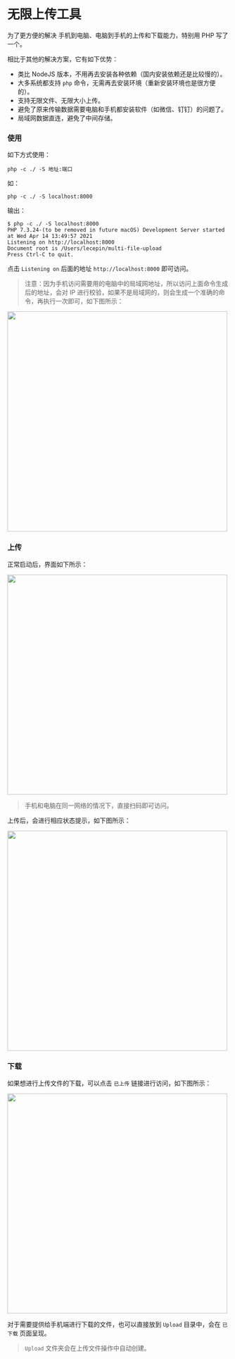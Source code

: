 # 无限上传工具

为了更方便的解决 手机到电脑、电脑到手机的上传和下载能力，特别用 PHP 写了一个。

相比于其他的解决方案，它有如下优势：

- 类比 NodeJS 版本，不用再去安装各种依赖（国内安装依赖还是比较慢的）。
- 大多系统都支持 `php` 命令，无需再去安装环境（重新安装环境也是很方便的）。
- 支持无限文件、无限大小上传。
- 避免了原来传输数据需要电脑和手机都安装软件（如微信、钉钉）的问题了。
- 局域网数据直连，避免了中间存储。

### 使用

如下方式使用：

```
php -c ./ -S 地址:端口
```

如：

```
php -c ./ -S localhost:8000
```

输出：

```
$ php -c ./ -S localhost:8000
PHP 7.3.24-(to be removed in future macOS) Development Server started at Wed Apr 14 13:49:57 2021
Listening on http://localhost:8000
Document root is /Users/lecepin/multi-file-upload
Press Ctrl-C to quit.
```

点击 `Listening on` 后面的地址 `http://localhost:8000` 即可访问。

> 注意：因为手机访问需要用的电脑中的局域网地址，所以访问上面命令生成后的地址，会对 IP 进行校验，如果不是局域网的，则会生成一个准确的命令，再执行一次即可，如下图所示：

<img width="500" src="https://img.alicdn.com/imgextra/i1/O1CN01OHt05l25pOs2uR1Ir_!!6000000007575-2-tps-1406-716.png" />



### 上传

正常启动后，界面如下所示：

<img width="500" src="https://img.alicdn.com/imgextra/i2/O1CN01HGlJuN1GsZCoF9fdy_!!6000000000678-2-tps-1398-652.png" />

> 手机和电脑在同一网络的情况下，直接扫码即可访问。

上传后，会进行相应状态提示，如下图所示：

<img width="500" src="https://img.alicdn.com/imgextra/i2/O1CN013TZTh61MfdijwWlvt_!!6000000001462-2-tps-1394-762.png" />

### 下载

如果想进行上传文件的下载，可以点击 `已上传` 链接进行访问，如下图所示：

<img width="500" src="https://img.alicdn.com/imgextra/i3/O1CN01qHvhiG21www7Zbcni_!!6000000007050-2-tps-1414-588.png" />

对于需要提供给手机端进行下载的文件，也可以直接放到 `Upload` 目录中，会在 `已下载` 页面呈现。

> `Upload` 文件夹会在上传文件操作中自动创建。